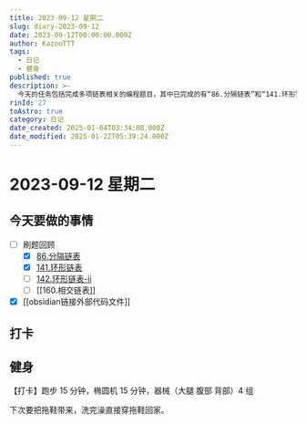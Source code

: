 ```yaml
---
title: 2023-09-12 星期二
slug: diary-2023-09-12
date: 2023-09-12T00:00:00.000Z
author: KazooTTT
tags:
  - 日记
  - 健身
published: true
description: >-
  今天的任务包括完成多项链表相关的编程题目，其中已完成的有“86.分隔链表”和“141.环形链表”，未完成的有“142.环形链表-ii”和“160.相交链表”。此外，已完成的任务还包括在Obsidian中链接外部代码文件。健身方面，进行了跑步、椭圆机和器械锻炼，并计划下次带拖鞋以便洗完澡后直接穿回家。
rinId: 27
toAstro: true
category: 日记
date_created: 2025-01-04T03:34:08.000Z
date_modified: 2025-01-22T05:39:24.000Z
---
```


# 2023-09-12 星期二

<!-- start of weread -->
<!-- end of weread -->

## 今天要做的事情

- [ ] 刷题回顾
  - [x] [86.分隔链表](https://notes.kazoottt.top/03-领域/编程/算法/记录/86.分隔链表)
  - [x] [141.环形链表](https://notes.kazoottt.top/03-领域/编程/算法/记录/141.环形链表)
  - [ ] [142.环形链表-ii](https://notes.kazoottt.top/03-领域/编程/算法/记录/142.环形链表-ii)
  - [ ] [[160.相交链表]]
- [x] [[obsidian链接外部代码文件]]

## 打卡

## 健身

【打卡】跑步 15 分钟，椭圆机 15 分钟，器械（大腿 腹部 背部）4 组

下次要把拖鞋带来，洗完澡直接穿拖鞋回家。 ​​​
